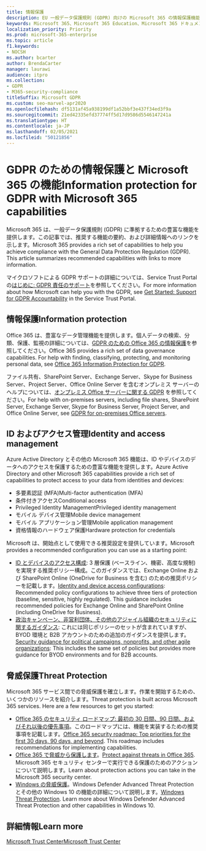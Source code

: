 ```yaml
---
title: 情報保護
description: EU 一般データ保護規則 (GDPR) 向けの Microsoft 365 の情報保護機能について説明します。
keywords: Microsoft 365、Microsoft 365 Education、Microsoft 365 ドキュメント、GDPR
localization_priority: Priority
ms.prod: microsoft-365-enterprise
ms.topic: article
f1.keywords:
- NOCSH
ms.author: bcarter
author: BrendaCarter
manager: laurawi
audience: itpro
ms.collection:
- GDPR
- M365-security-compliance
titleSuffix: Microsoft GDPR
ms.custom: seo-marvel-apr2020
ms.openlocfilehash: df5131af45a938199df1a52bbf3e437f34ed3f9a
ms.sourcegitcommit: 21ed42335efd37774ff5d17d9586d5546147241a
ms.translationtype: HT
ms.contentlocale: ja-JP
ms.lasthandoff: 02/05/2021
ms.locfileid: "50121856"
---
```

# <a name="information-protection-for-gdpr-with-microsoft-365-capabilities"></a><span data-ttu-id="0a0e1-104">GDPR のための情報保護と Microsoft 365 の機能</span><span class="sxs-lookup"><span data-stu-id="0a0e1-104">Information protection for GDPR with Microsoft 365 capabilities</span></span>

<span data-ttu-id="0a0e1-p101">Microsoft 365 は、一般データ保護規則 (GDPR) に準拠するための豊富な機能を提供します。この記事では、推奨する機能の要約、および詳細情報へのリンクを示します。</span><span class="sxs-lookup"><span data-stu-id="0a0e1-p101">Microsoft 365 provides a rich set of capabilities to help you achieve compliance with the General Data Protection Regulation (GDPR). This article summarizes recommended capabilities with links to more information.</span></span>

<span data-ttu-id="0a0e1-107">マイクロソフトによる GDPR サポートの詳細については、Service Trust Portal の[はじめに: GDPR 責任のサポート](https://servicetrust.microsoft.com/ViewPage/GDPRGetStarted)を参照してください。</span><span class="sxs-lookup"><span data-stu-id="0a0e1-107">For more information about how Microsoft can help you with the GDPR, see [Get Started: Support for GDPR Accountability](https://servicetrust.microsoft.com/ViewPage/GDPRGetStarted) in the Service Trust Portal.</span></span>

## <a name="information-protection"></a><span data-ttu-id="0a0e1-108">情報保護</span><span class="sxs-lookup"><span data-stu-id="0a0e1-108">Information protection</span></span>

<span data-ttu-id="0a0e1-p102">Office 365 は、豊富なデータ管理機能を提供します。個人データの検索、分類、保護、監視の詳細については、[GDPR のための Office 365 の情報保護](/microsoft-365/compliance/office-365-information-protection-for-gdpr)を参照してください。</span><span class="sxs-lookup"><span data-stu-id="0a0e1-p102">Office 365 provides a rich set of data governance capabilities. For help with finding, classifying, protecting, and monitoring personal data, see [Office 365 Information Protection for GDPR](/microsoft-365/compliance/office-365-information-protection-for-gdpr).</span></span>

<span data-ttu-id="0a0e1-111">ファイル共有、SharePoint Server、Exchange Server、Skype for Business Server、Project Server、Office Online Server を含むオンプレミス サーバーのヘルプについては、[オンプレミス Office サーバーに関する GDPR](/microsoft-365/compliance/gdpr-for-office-servers) を参照してください。</span><span class="sxs-lookup"><span data-stu-id="0a0e1-111">For help with on-premises servers, including file shares, SharePoint Server, Exchange Server, Skype for Business Server, Project Server, and Office Online Server, see [GDPR for on-premises Office servers](/microsoft-365/compliance/gdpr-for-office-servers).</span></span> 

## <a name="identity-and-access-management"></a><span data-ttu-id="0a0e1-112">ID およびアクセス管理</span><span class="sxs-lookup"><span data-stu-id="0a0e1-112">Identity and access management</span></span>

<span data-ttu-id="0a0e1-113">Azure Active Directory とその他の Microsoft 365 機能は、ID やデバイスのデータへのアクセスを保護するための豊富な機能を提供します。</span><span class="sxs-lookup"><span data-stu-id="0a0e1-113">Azure Active Directory and other Microsoft 365 capabilities provide a rich set of capabilities to protect access to your data from identities and devices:</span></span>

- <span data-ttu-id="0a0e1-114">多要素認証 (MFA)</span><span class="sxs-lookup"><span data-stu-id="0a0e1-114">Multi-factor authentication (MFA)</span></span>
- <span data-ttu-id="0a0e1-115">条件付きアクセス</span><span class="sxs-lookup"><span data-stu-id="0a0e1-115">Conditional access</span></span>
- <span data-ttu-id="0a0e1-116">Privileged Identity Management</span><span class="sxs-lookup"><span data-stu-id="0a0e1-116">Privileged identity management</span></span>
- <span data-ttu-id="0a0e1-117">モバイル デバイス管理</span><span class="sxs-lookup"><span data-stu-id="0a0e1-117">Mobile device management</span></span>
- <span data-ttu-id="0a0e1-118">モバイル アプリケーション管理</span><span class="sxs-lookup"><span data-stu-id="0a0e1-118">Mobile application management</span></span>
- <span data-ttu-id="0a0e1-119">資格情報のハードウェア保護</span><span class="sxs-lookup"><span data-stu-id="0a0e1-119">Hardware protection for credentials</span></span>

<span data-ttu-id="0a0e1-120">Microsoft は、開始点として使用できる推奨設定を提供しています。</span><span class="sxs-lookup"><span data-stu-id="0a0e1-120">Microsoft provides a recommended configuration you can use as a starting point:</span></span>

- <span data-ttu-id="0a0e1-p103">[ID とデバイスのアクセス構成](/microsoft-365/security/office-365-security/microsoft-365-policies-configurations): 3 層保護 (ベースライン、機密、高度な規制) を実現する推奨ポリシー構成。このガイダンスでは、Exchange Online および SharePoint Online (OneDrive for Business を含む) のための推奨ポリシーを記載します。</span><span class="sxs-lookup"><span data-stu-id="0a0e1-p103">[Identity and device access configurations](/microsoft-365/security/office-365-security/microsoft-365-policies-configurations): Recommended policy configurations to achieve three tiers of protection (baseline, sensitive, highly regulated). This guidance includes recommended policies for Exchange Online and SharePoint Online (including OneDrive for Business).</span></span>
- <span data-ttu-id="0a0e1-123">[政治キャンペーン、非営利団体、その他のアジャイル組織のセキュリティに関するガイダンス](/microsoft-365/security/office-365-security/microsoft-security-guidance-for-political-campaigns-nonprofits-and-other-agile-o): これには同じポリシーのセットが含まれていますが、BYOD 環境と B2B アカウントのための追加のガイダンスを提供します。</span><span class="sxs-lookup"><span data-stu-id="0a0e1-123">[Security guidance for political campaigns, nonprofits, and other agile organizations](/microsoft-365/security/office-365-security/microsoft-security-guidance-for-political-campaigns-nonprofits-and-other-agile-o): This includes the same set of policies but provides more guidance for BYOD environments and for B2B accounts.</span></span>

## <a name="threat-protection"></a><span data-ttu-id="0a0e1-124">脅威保護</span><span class="sxs-lookup"><span data-stu-id="0a0e1-124">Threat Protection</span></span>

<span data-ttu-id="0a0e1-p104">Microsoft 365 サービス間での脅威保護を確立します。作業を開始するための、いくつかのリソースを紹介します。</span><span class="sxs-lookup"><span data-stu-id="0a0e1-p104">Threat protection is built across Microsoft 365 services. Here are a few resources to get you started:</span></span>

- <span data-ttu-id="0a0e1-p105">[Office 365 のセキュリティ ロードマップ: 最初の 30 日間、90 日間、およびそれ以後の優先事項](/microsoft-365/security/office-365-security/security-roadmap)。このロードマップには、機能を実装するための推奨事項を記載します。</span><span class="sxs-lookup"><span data-stu-id="0a0e1-p105">[Office 365 security roadmap: Top priorities for the first 30 days, 90 days, and beyond](/microsoft-365/security/office-365-security/security-roadmap). This roadmap includes recommendations for implementing capabilities.</span></span> 
- <span data-ttu-id="0a0e1-129">[Office 365 で脅威から保護します](/microsoft-365/security/office-365-security/protect-against-threats)。</span><span class="sxs-lookup"><span data-stu-id="0a0e1-129">[Protect against threats in Office 365](/microsoft-365/security/office-365-security/protect-against-threats).</span></span> <span data-ttu-id="0a0e1-130">Microsoft 365 セキュリティ センターで実行できる保護のためのアクションについて説明します。</span><span class="sxs-lookup"><span data-stu-id="0a0e1-130">Learn about protection actions you can take in the Microsoft 365 security center.</span></span>
- <span data-ttu-id="0a0e1-p107">[Windows の脅威保護](/windows/security/threat-protection/)。Windows Defender Advanced Threat Protection とその他の Windows 10 の機能の詳細について説明します。</span><span class="sxs-lookup"><span data-stu-id="0a0e1-p107">[Windows Threat Protection](/windows/security/threat-protection/). Learn more about Windows Defender Advanced Threat Protection and other capabilities in Windows 10.</span></span>

## <a name="learn-more"></a><span data-ttu-id="0a0e1-133">詳細情報</span><span class="sxs-lookup"><span data-stu-id="0a0e1-133">Learn more</span></span>

[<span data-ttu-id="0a0e1-134">Microsoft Trust Center</span><span class="sxs-lookup"><span data-stu-id="0a0e1-134">Microsoft Trust Center</span></span>](https://www.microsoft.com/trust-center/privacy/gdpr-overview)
